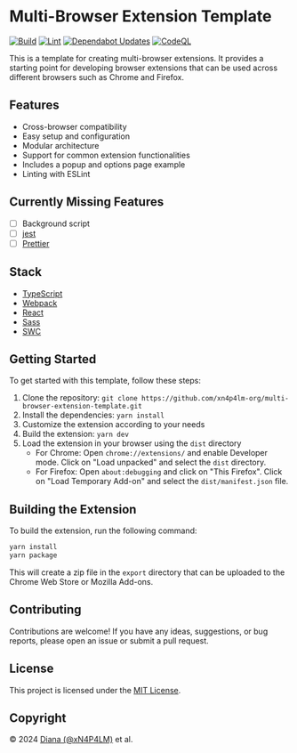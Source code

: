 # Multi-Browser Extension Template

[![Build](https://github.com/xN4P4LM-org/multi-browser-extension-template/actions/workflows/build.yaml/badge.svg?branch=main)](https://github.com/xN4P4LM-org/multi-browser-extension-template/actions/workflows/build.yaml)  [![Lint](https://github.com/xN4P4LM-org/multi-browser-extension-template/actions/workflows/lint.yaml/badge.svg)](https://github.com/xN4P4LM-org/multi-browser-extension-template/actions/workflows/lint.yaml) [![Dependabot Updates](https://github.com/xN4P4LM-org/multi-browser-extension-template/actions/workflows/dependabot/dependabot-updates/badge.svg)](https://github.com/xN4P4LM-org/multi-browser-extension-template/actions/workflows/dependabot/dependabot-updates) [![CodeQL](https://github.com/xN4P4LM-org/multi-browser-extension-template/actions/workflows/codeql.yml/badge.svg)](https://github.com/xN4P4LM-org/multi-browser-extension-template/actions/workflows/codeql.yml)

This is a template for creating multi-browser extensions. It provides a starting point for developing browser extensions that can be used across different browsers such as Chrome and Firefox.

## Features

- Cross-browser compatibility
- Easy setup and configuration
- Modular architecture
- Support for common extension functionalities
- Includes a popup and options page example
- Linting with ESLint

## Currently Missing Features

- [ ] Background script
- [ ] [jest](https://jestjs.io/)
- [ ] [Prettier](https://prettier.io/)

## Stack

- [TypeScript](https://www.typescriptlang.org/)
- [Webpack](https://webpack.js.org/)
- [React](https://reactjs.org/)
- [Sass](https://sass-lang.com/)
- [SWC](https://swc.rs/)

## Getting Started

To get started with this template, follow these steps:

1. Clone the repository: `git clone https://github.com/xn4p4lm-org/multi-browser-extension-template.git`
2. Install the dependencies: `yarn install`
3. Customize the extension according to your needs
4. Build the extension: `yarn dev`
5. Load the extension in your browser using the `dist` directory
   - For Chrome: Open `chrome://extensions/` and enable Developer mode. Click on "Load unpacked" and select the `dist` directory.
   - For Firefox: Open `about:debugging` and click on "This Firefox". Click on "Load Temporary Add-on" and select the `dist/manifest.json` file.

## Building the Extension

To build the extension, run the following command:

```bash
yarn install
yarn package
```

This will create a zip file in the `export` directory that can be uploaded to the Chrome Web Store or Mozilla Add-ons.

## Contributing

Contributions are welcome! If you have any ideas, suggestions, or bug reports, please open an issue or submit a pull request.

## License

This project is licensed under the [MIT License](LICENSE).

## Copyright

© 2024 [Diana (@xN4P4LM)](https://github.com/xN4P4LM) et al.
